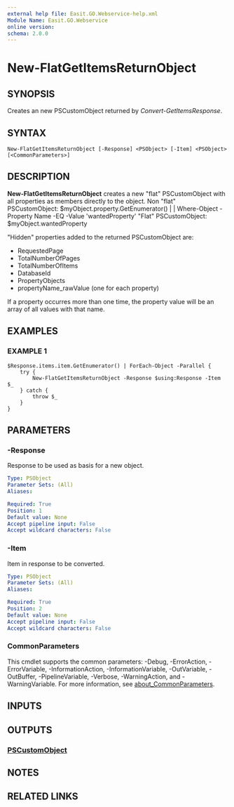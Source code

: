 ```yaml
---
external help file: Easit.GO.Webservice-help.xml
Module Name: Easit.GO.Webservice
online version:
schema: 2.0.0
---
```


# New-FlatGetItemsReturnObject

## SYNOPSIS
Creates an new PSCustomObject returned by *Convert-GetItemsResponse*.

## SYNTAX

```
New-FlatGetItemsReturnObject [-Response] <PSObject> [-Item] <PSObject> [<CommonParameters>]
```

## DESCRIPTION
**New-FlatGetItemsReturnObject** creates a new "flat" PSCustomObject with all properties as members directly to the object.
Non "flat" PSCustomObject: $myObject.property.GetEnumerator() | | Where-Object -Property Name -EQ -Value 'wantedProperty'
"Flat" PSCustomObject: $myObject.wantedProperty

"Hidden" properties added to the returned PSCustomObject are:
* RequestedPage
* TotalNumberOfPages
* TotalNumberOfItems
* DatabaseId
* PropertyObjects
* propertyName_rawValue (one for each property)

If a property occurres more than one time, the property value will be an array of all values with that name.

## EXAMPLES

### EXAMPLE 1
```
$Response.items.item.GetEnumerator() | ForEach-Object -Parallel {
    try {
        New-FlatGetItemsReturnObject -Response $using:Response -Item $_
    } catch {
        throw $_
    }
}
```

## PARAMETERS

### -Response
Response to be used as basis for a new object.

```yaml
Type: PSObject
Parameter Sets: (All)
Aliases:

Required: True
Position: 1
Default value: None
Accept pipeline input: False
Accept wildcard characters: False
```

### -Item
Item in response to be converted.

```yaml
Type: PSObject
Parameter Sets: (All)
Aliases:

Required: True
Position: 2
Default value: None
Accept pipeline input: False
Accept wildcard characters: False
```

### CommonParameters
This cmdlet supports the common parameters: -Debug, -ErrorAction, -ErrorVariable, -InformationAction, -InformationVariable, -OutVariable, -OutBuffer, -PipelineVariable, -Verbose, -WarningAction, and -WarningVariable. For more information, see [about_CommonParameters](http://go.microsoft.com/fwlink/?LinkID=113216).

## INPUTS

## OUTPUTS

### [PSCustomObject](https://learn.microsoft.com/en-us/dotnet/api/system.management.automation.pscustomobject)
## NOTES

## RELATED LINKS
